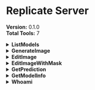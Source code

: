 # Replicate Server

**Version:** 0.1.0  
**Total Tools:** 7

<details>
<summary><strong>ListModels</strong></summary>

**Description:** List models from Replicate (with optional name filter).

**Parameters:**
- `name_filter`: Optional substring to match in model name
- `limit`: Max results to return (default 10)

</details>

<details>
<summary><strong>GenerateImage</strong></summary>

**Description:** Generate an image via Replicate by prompting the model.

**Parameters:**
- `model_id`: ID of the model, e.g. 'black-forest-labs/flux-1.1-pro-ultra'
- `prompt`: Text prompt for generation
- `lora_weights`: Optional LoRA weights to apply, e.g. 'fofr/flux-80s-cyberpunk'

</details>

<details>
<summary><strong>EditImage</strong></summary>

**Description:** Edit an image with a prompt.

**Parameters:**
- `image`: URL of the image to edit
- `prompt`: Text prompt for guiding the edit
- `steps`: Number of steps for image generation (default: 28)
- `guidance`: Guidance scale for the model (default: 25)

</details>

<details>
<summary><strong>EditImageWithMask</strong></summary>

**Description:** Edit an image with a mask and prompt.

**Parameters:**
- `image`: URL of the image to edit
- `mask`: URL of the mask image
- `prompt`: Text prompt for guiding the edit
- `steps`: Number of steps for image generation (default: 28)
- `guidance`: Guidance scale for the model (default: 25)

</details>

<details>
<summary><strong>GetPrediction</strong></summary>

**Description:** Get prediction results from Replicate.

**Parameters:**
- `prediction_id`: The ID of the prediction to fetch

</details>

<details>
<summary><strong>GetModelInfo</strong></summary>

**Description:** Get information about a specific model on Replicate.

**Parameters:**
- `model_id`: The ID of the model to fetch info for

</details>

<details>
<summary><strong>Whoami</strong></summary>

**Description:** Get information about the current Replicate user.

**Parameters:**
_None_

</details> 